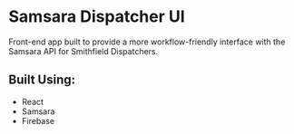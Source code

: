 # Samsara Dispatcher UI

Front-end app built to provide a more workflow-friendly interface with the Samsara API for Smithfield Dispatchers.

## Built Using:
- React
- Samsara
- Firebase